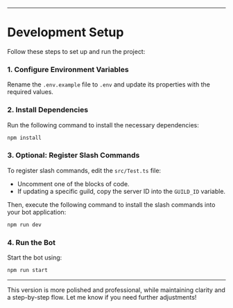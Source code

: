 
---

# Development Setup

Follow these steps to set up and run the project:

### 1. Configure Environment Variables
Rename the `.env.example` file to `.env` and update its properties with the required values.

### 2. Install Dependencies
Run the following command to install the necessary dependencies:
```bash
npm install
```

### 3. **Optional**: Register Slash Commands
To register slash commands, edit the `src/Test.ts` file:
- Uncomment one of the blocks of code.
- If updating a specific guild, copy the server ID into the `GUILD_ID` variable.

Then, execute the following command to install the slash commands into your bot application:
```bash
npm run dev
```

### 4. Run the Bot
Start the bot using:
```bash
npm run start
```

---

This version is more polished and professional, while maintaining clarity and a step-by-step flow. Let me know if you need further adjustments!
